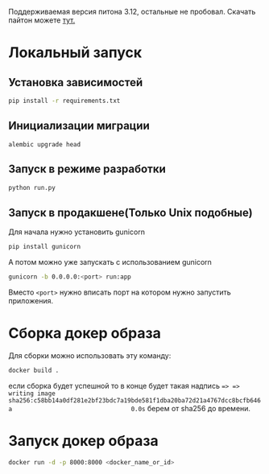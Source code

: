 Поддерживаемая версия питона 3.12, остальные не пробовал. Скачать пайтон можете <a href="https://www.python.org/downloads/release/python-3128/">тут.</a>

# Локальный запуск
## Установка зависимостей

```bash
pip install -r requirements.txt
```
## Инициализации миграции
```
alembic upgrade head
```
## Запуск в режиме разработки
```bash
python run.py
```
## Запуск в продакшене(Только Unix подобные)
Для начала нужно установить gunicorn
```bash
pip install gunicorn
```
А потом можно уже запускать с использованием gunicorn
```bash
gunicorn -b 0.0.0.0:<port> run:app
```
Вместо `<port>` нужно вписать порт на котором нужно запустить приложения.

# Сборка докер образа
Для сборки можно использовать эту команду:
```bash
docker build .
```
если сборка будет успешной то в конце будет такая надпись `=> => writing image sha256:c58bb14a0df281e2bf23bdc7a19bde581f1dba20ba72d21a4767dcc8bcfb646a                                 0.0s` берем от sha256 до времени.
# Запуск докер образа
```bash
docker run -d -p 8000:8000 <docker_name_or_id>
```
